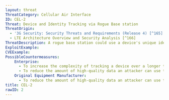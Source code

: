 ```yaml
---
layout: threat
ThreatCategory: Cellular Air Interface
ID: CEL-2
Threat: Device and Identity Tracking via Rogue Base station
ThreatOrigin:
  - '3G Security: Security Threats and Requirements (Release 4) [^165]'
  - LTE Architecture Overview and Security Analysis [^166]
ThreatDescription: A rogue base station could use a device's unique identifiers to identify the device owner and whether an individual is, or is not, residing within a specific location.
ExploitExample:
CVEExample:
PossibleCountermeasures:
    Enterprise:
      - To increase the complexity of tracking a device over a longer term (e.g., following consecutive hand-offs), use devices that generate temporary device identities.
      - To reduce the amount of high-quality data an attacker can use to track a device, employ methods of rogue base station detection
    Original Equipment Manufacturer:
      - To reduce the amount of high-quality data an attacker can use to track a device, employ methods of rogue base station detection
title: CEL-2
rawID: 2
---
```

